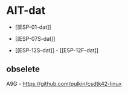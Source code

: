 
# AIT-dat 

- [[ESP-01-dat]] 

- [[ESP-07S-dat]]

- [[ESP-12S-dat]] - [[ESP-12F-dat]]


## obselete 

A9G - https://github.com/pulkin/csdtk42-linux

